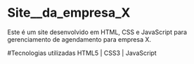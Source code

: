 # Site__da_empresa_X
Este é um site desenvolvido em HTML, CSS e JavaScript para gerenciamento de agendamento para empresa X.

#Tecnologias utilizadas
HTML5 | CSS3 | JavaScript

